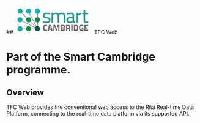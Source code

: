 ##[![Smart Cambridge logo](images/smart_cambridge_logo.jpg)](https://github.com/ijl20/tfc_server) TFC Web

# Part of the Smart Cambridge programme.

## Overview

TFC Web provides the conventional web access to the Rita Real-time Data Platform, connecting to the real-time data
platform via its supported API.


